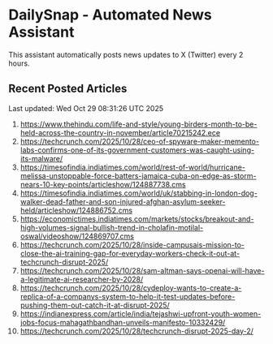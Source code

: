 # DailySnap - Automated News Assistant

This assistant automatically posts news updates to X (Twitter) every 2 hours.

## Recent Posted Articles

Last updated: Wed Oct 29 08:31:26 UTC 2025

1. https://www.thehindu.com/life-and-style/young-birders-month-to-be-held-across-the-country-in-november/article70215242.ece
2. https://techcrunch.com/2025/10/28/ceo-of-spyware-maker-memento-labs-confirms-one-of-its-government-customers-was-caught-using-its-malware/
3. https://timesofindia.indiatimes.com/world/rest-of-world/hurricane-melissa-unstoppable-force-batters-jamaica-cuba-on-edge-as-storm-nears-10-key-points/articleshow/124887738.cms
4. https://timesofindia.indiatimes.com/world/uk/stabbing-in-london-dog-walker-dead-father-and-son-injured-afghan-asylum-seeker-held/articleshow/124886752.cms
5. https://economictimes.indiatimes.com/markets/stocks/breakout-and-high-volumes-signal-bullish-trend-in-cholafin-motilal-oswal/videoshow/124869707.cms
6. https://techcrunch.com/2025/10/28/inside-campusais-mission-to-close-the-ai-training-gap-for-everyday-workers-check-it-out-at-techcrunch-disrupt-2025/
7. https://techcrunch.com/2025/10/28/sam-altman-says-openai-will-have-a-legitimate-ai-researcher-by-2028/
8. https://techcrunch.com/2025/10/28/cydeploy-wants-to-create-a-replica-of-a-companys-system-to-help-it-test-updates-before-pushing-them-out-catch-it-at-disrupt-2025/
9. https://indianexpress.com/article/india/tejashwi-upfront-youth-women-jobs-focus-mahagathbandhan-unveils-manifesto-10332429/
10. https://techcrunch.com/2025/10/28/techcrunch-disrupt-2025-day-2/
